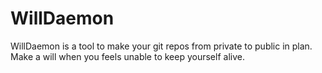 # WillDaemon
WillDaemon is a tool to make your git repos from private to public in plan. Make a will when you feels unable to keep yourself alive.
